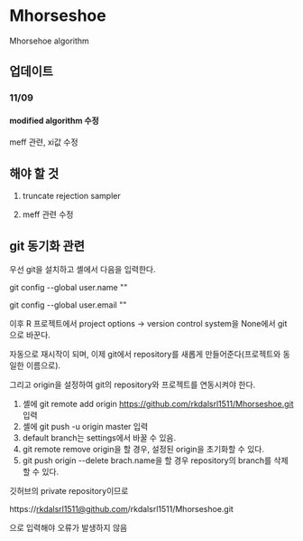 # Mhorseshoe

Mhorsehoe algorithm






## 업데이트

### 11/09

#### modified algorithm 수정

meff 관련, xi값 수정




## 해야 할 것 

1. truncate rejection sampler

2. meff 관련 수정



## git 동기화 관련

우선 git을 설치하고 셸에서 다음을 입력한다.

git config --global user.name ""

git config --global user.email ""

이후 R 프로젝트에서 project options -> version control system을 None에서 git으로 바꾼다.

자동으로 재시작이 되며, 이제 git에서 repository를 새롭게 만들어준다(프로젝트와 동일한 이름으로).

그리고 origin을 설정하여 git의 repository와 프로젝트를 연동시켜야 한다.

1. 셸에 git remote add origin https://github.com/rkdalsrl1511/Mhorseshoe.git 입력
2. 셸에 git push -u origin master 입력
3. default branch는 settings에서 바꿀 수 있음.
4. git remote remove origin을 할 경우, 설정된 origin을 초기화할 수 있다.
5. git push origin --delete brach.name을 할 경우 repository의 branch를 삭제할 수 있다.


깃허브의 private repository이므로

https://rkdalsrl1511@github.com/rkdalsrl1511/Mhorseshoe.git

으로 입력해야 오류가 발생하지 않음

